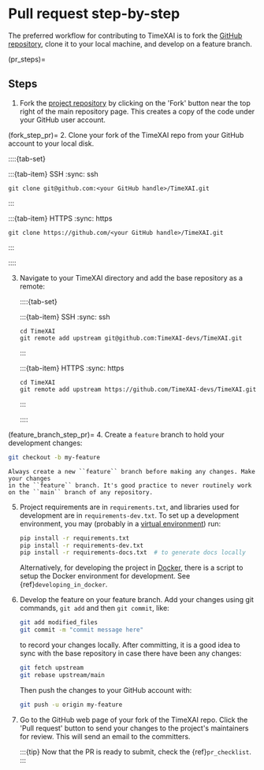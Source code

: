 # Pull request step-by-step

The preferred workflow for contributing to TimeXAI is to fork
the [GitHub repository](https://github.com/TimeXAI-devs/TimeXAI/),
clone it to your local machine, and develop on a feature branch.

(pr_steps)=
## Steps

1. Fork the [project repository](https://github.com/TimeXAI-devs/TimeXAI/) by clicking on the 'Fork' button near the top right of the main repository page. This creates a copy of the code under your GitHub user account.

(fork_step_pr)=
2. Clone your fork of the TimeXAI repo from your GitHub account to your local disk.

   ::::{tab-set}

   :::{tab-item} SSH
   :sync: ssh

   ```
   git clone git@github.com:<your GitHub handle>/TimeXAI.git
   ```
   :::

   :::{tab-item} HTTPS
   :sync: https

   ```
   git clone https://github.com/<your GitHub handle>/TimeXAI.git
   ```
   :::

   ::::

3. Navigate to your TimeXAI directory and add the base repository as a remote:

   ::::{tab-set}

   :::{tab-item} SSH
   :sync: ssh

   ```
   cd TimeXAI
   git remote add upstream git@github.com:TimeXAI-devs/TimeXAI.git
   ```
   :::

   :::{tab-item} HTTPS
   :sync: https

   ```
   cd TimeXAI
   git remote add upstream https://github.com/TimeXAI-devs/TimeXAI.git
   ```
   :::

   ::::

(feature_branch_step_pr)=
4. Create a ``feature`` branch to hold your development changes:

   ```bash
   git checkout -b my-feature
   ```

   ```{warning}
   Always create a new ``feature`` branch before making any changes. Make your changes
   in the ``feature`` branch. It's good practice to never routinely work on the ``main`` branch of any repository.
   ```

5. Project requirements are in ``requirements.txt``, and libraries used for development are in ``requirements-dev.txt``.  To set up a development environment, you may (probably in a [virtual environment](https://docs.python-guide.org/dev/virtualenvs/)) run:

   ```bash
   pip install -r requirements.txt
   pip install -r requirements-dev.txt
   pip install -r requirements-docs.txt  # to generate docs locally
   ```

   Alternatively, for developing the project in [Docker](https://docs.docker.com/), there is a script to setup the Docker environment for development. See {ref}`developing_in_docker`.

6. Develop the feature on your feature branch. Add your changes using git commands, ``git add`` and then ``git commit``, like:

   ```bash
   git add modified_files
   git commit -m "commit message here"
   ```

   to record your changes locally.
   After committing, it is a good idea to sync with the base repository in case there have been any changes:
   ```bash
   git fetch upstream
   git rebase upstream/main
   ```

   Then push the changes to your GitHub account with:

   ```bash
   git push -u origin my-feature
   ```

7. Go to the GitHub web page of your fork of the TimeXAI repo. Click the 'Pull request' button to send your changes to the project's maintainers for review. This will send an email to the committers.

   :::{tip}
   Now that the PR is ready to submit, check the {ref}`pr_checklist`.
   :::
